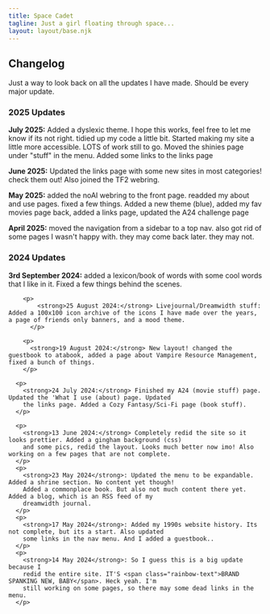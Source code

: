 ```yaml
---
title: Space Cadet
tagline: Just a girl floating through space...
layout: layout/base.njk
---
```


<h2>Changelog</h2>
<p>Just a way to look back on all the updates I have made. Should be every major update.</p>
     
  <div class="updatebox">

<div class="textbox">
   <h3>2025 Updates</h3>

<p><strong>July 2025:</strong>
Added a dyslexic theme. I hope this works, feel free to let me know if its not right. 
tidied up my code a little bit. Started making my site a little more accessible. LOTS of work still to go. 
Moved the shinies page under "stuff" in the menu.  
Added some links to the links page
</p>

<p><strong>June 2025:</strong>
Updated the links page with some new sites in most categories! check them out! Also joined the TF2 webring. 
</p>

<p><strong>May 2025:</strong> added the noAI webring to the front page. readded my about and use pages. fixed a few things. Added a new theme (blue), added my fav movies page back, added a links page, updated the A24 challenge page  
</p>

<p><strong>April 2025:</strong> moved the navigation from a sidebar to a top nav. also got rid of some pages I wasn't happy with. they may come back later. they may not. 
</p>
</div>

<div class="textbox">
      <h3>2024 Updates</h3>
        <p>
          <strong>3rd September 2024:</strong> added a lexicon/book of words with some cool words that I like in it. Fixed a few things behind the scenes.  
        </p>
        
        <p>
            <strong>25 August 2024:</strong> Livejournal/Dreamwidth stuff: Added a 100x100 icon archive of the icons I have made over the years, a page of friends only banners, and a mood theme.  
          </p>

        <p>
          <strong>19 August 2024:</strong> New layout! changed the guestbook to atabook, added a page about Vampire Resource Management, fixed a bunch of things.
        </p>

      <p>
        <strong>24 July 2024:</strong> Finished my A24 (movie stuff) page. Updated the 'What I use (about) page. Updated
        the links page. Added a Cozy Fantasy/Sci-Fi page (book stuff).
      </p>

      <p>
        <strong>13 June 2024:</strong> Completely redid the site so it looks prettier. Added a gingham background (css)
        and some pics, redid the layout. Looks much better now imo! Also working on a few pages that are not complete.
      </p>
      <p>
        <strong>23 May 2024</strong>: Updated the menu to be expandable. Added a shrine section. No content yet though!
        Added a commonplace book. But also not much content there yet. Added a blog, which is an RSS feed of my
        dreamwidth journal.
      </p>
      <p>
        <strong>17 May 2024</strong>: Added my 1990s website history. Its not complete, but its a start. Also updated
        some links in the nav menu. And I added a guestbook..
      </p>
      <p>
        <strong>14 May 2024</strong>: So I guess this is a big update because I
        redid the entire site. IT'S <span class="rainbow-text">BRAND SPANKING NEW, BABY</span>. Heck yeah. I'm
        still working on some pages, so there may some dead links in the menu.
      </p>
</div>
</div>
